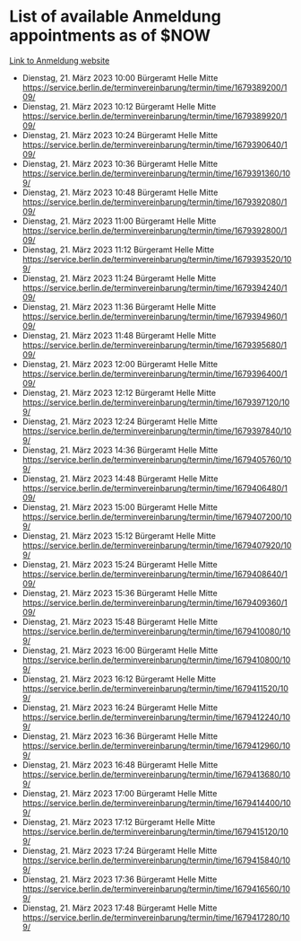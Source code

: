 # List of available Anmeldung appointments as of $NOW
[Link to Anmeldung website](https://service.berlin.de/terminvereinbarung/termin/tag.php?termin=1&anliegen[]=120686&dienstleisterlist=122210,122217,327316,122219,327312,122227,327314,122231,327346,122243,327348,122254,122252,329742,122260,329745,122262,329748,122271,327278,122273,327274,122277,327276,330436,122280,327294,122282,327290,122284,327292,122291,327270,122285,327266,122286,327264,122296,327268,150230,329760,122297,327286,122294,327284,122312,329763,122314,329775,122304,327330,122311,327334,122309,327332,317869,122281,327352,122279,329772,122283,122276,327324,122274,327326,122267,329766,122246,327318,122251,327320,122257,327322,122208,327298,122226,327300&herkunft=http%3A%2F%2Fservice.berlin.de%2Fdienstleistung%2F120686%2F)
- Dienstag, 21. März 2023 10:00 Bürgeramt Helle Mitte https://service.berlin.de/terminvereinbarung/termin/time/1679389200/109/
- Dienstag, 21. März 2023 10:12 Bürgeramt Helle Mitte https://service.berlin.de/terminvereinbarung/termin/time/1679389920/109/
- Dienstag, 21. März 2023 10:24 Bürgeramt Helle Mitte https://service.berlin.de/terminvereinbarung/termin/time/1679390640/109/
- Dienstag, 21. März 2023 10:36 Bürgeramt Helle Mitte https://service.berlin.de/terminvereinbarung/termin/time/1679391360/109/
- Dienstag, 21. März 2023 10:48 Bürgeramt Helle Mitte https://service.berlin.de/terminvereinbarung/termin/time/1679392080/109/
- Dienstag, 21. März 2023 11:00 Bürgeramt Helle Mitte https://service.berlin.de/terminvereinbarung/termin/time/1679392800/109/
- Dienstag, 21. März 2023 11:12 Bürgeramt Helle Mitte https://service.berlin.de/terminvereinbarung/termin/time/1679393520/109/
- Dienstag, 21. März 2023 11:24 Bürgeramt Helle Mitte https://service.berlin.de/terminvereinbarung/termin/time/1679394240/109/
- Dienstag, 21. März 2023 11:36 Bürgeramt Helle Mitte https://service.berlin.de/terminvereinbarung/termin/time/1679394960/109/
- Dienstag, 21. März 2023 11:48 Bürgeramt Helle Mitte https://service.berlin.de/terminvereinbarung/termin/time/1679395680/109/
- Dienstag, 21. März 2023 12:00 Bürgeramt Helle Mitte https://service.berlin.de/terminvereinbarung/termin/time/1679396400/109/
- Dienstag, 21. März 2023 12:12 Bürgeramt Helle Mitte https://service.berlin.de/terminvereinbarung/termin/time/1679397120/109/
- Dienstag, 21. März 2023 12:24 Bürgeramt Helle Mitte https://service.berlin.de/terminvereinbarung/termin/time/1679397840/109/
- Dienstag, 21. März 2023 14:36 Bürgeramt Helle Mitte https://service.berlin.de/terminvereinbarung/termin/time/1679405760/109/
- Dienstag, 21. März 2023 14:48 Bürgeramt Helle Mitte https://service.berlin.de/terminvereinbarung/termin/time/1679406480/109/
- Dienstag, 21. März 2023 15:00 Bürgeramt Helle Mitte https://service.berlin.de/terminvereinbarung/termin/time/1679407200/109/
- Dienstag, 21. März 2023 15:12 Bürgeramt Helle Mitte https://service.berlin.de/terminvereinbarung/termin/time/1679407920/109/
- Dienstag, 21. März 2023 15:24 Bürgeramt Helle Mitte https://service.berlin.de/terminvereinbarung/termin/time/1679408640/109/
- Dienstag, 21. März 2023 15:36 Bürgeramt Helle Mitte https://service.berlin.de/terminvereinbarung/termin/time/1679409360/109/
- Dienstag, 21. März 2023 15:48 Bürgeramt Helle Mitte https://service.berlin.de/terminvereinbarung/termin/time/1679410080/109/
- Dienstag, 21. März 2023 16:00 Bürgeramt Helle Mitte https://service.berlin.de/terminvereinbarung/termin/time/1679410800/109/
- Dienstag, 21. März 2023 16:12 Bürgeramt Helle Mitte https://service.berlin.de/terminvereinbarung/termin/time/1679411520/109/
- Dienstag, 21. März 2023 16:24 Bürgeramt Helle Mitte https://service.berlin.de/terminvereinbarung/termin/time/1679412240/109/
- Dienstag, 21. März 2023 16:36 Bürgeramt Helle Mitte https://service.berlin.de/terminvereinbarung/termin/time/1679412960/109/
- Dienstag, 21. März 2023 16:48 Bürgeramt Helle Mitte https://service.berlin.de/terminvereinbarung/termin/time/1679413680/109/
- Dienstag, 21. März 2023 17:00 Bürgeramt Helle Mitte https://service.berlin.de/terminvereinbarung/termin/time/1679414400/109/
- Dienstag, 21. März 2023 17:12 Bürgeramt Helle Mitte https://service.berlin.de/terminvereinbarung/termin/time/1679415120/109/
- Dienstag, 21. März 2023 17:24 Bürgeramt Helle Mitte https://service.berlin.de/terminvereinbarung/termin/time/1679415840/109/
- Dienstag, 21. März 2023 17:36 Bürgeramt Helle Mitte https://service.berlin.de/terminvereinbarung/termin/time/1679416560/109/
- Dienstag, 21. März 2023 17:48 Bürgeramt Helle Mitte https://service.berlin.de/terminvereinbarung/termin/time/1679417280/109/
